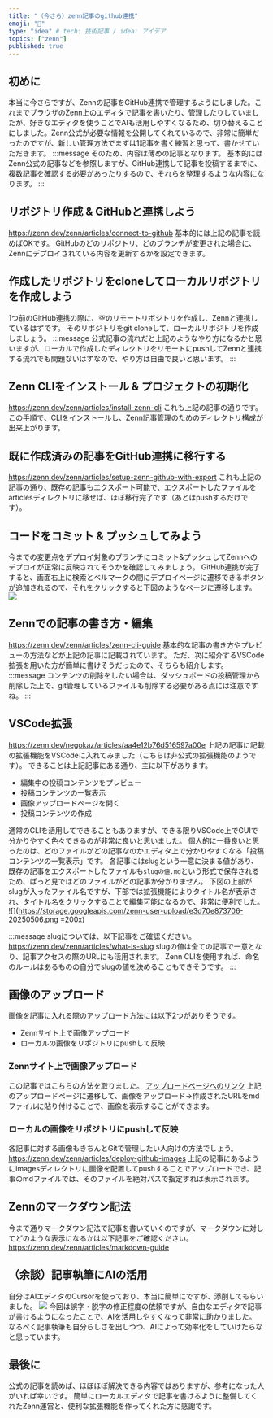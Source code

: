 ```yaml
---
title: "（今さら）zenn記事のgithub連携"
emoji: "📕"
type: "idea" # tech: 技術記事 / idea: アイデア
topics: ["zenn"]
published: true
---
```


## 初めに
本当に今さらですが、Zennの記事をGitHub連携で管理するようにしました。これまでブラウザのZenn上のエディタで記事を書いたり、管理したりしていましたが、好きなエディタを使うことでAIも活用しやすくなるため、切り替えることにしました。Zenn公式が必要な情報を公開してくれているので、非常に簡単だったのですが、新しい管理方法でまずは1記事を書く練習と思って、書かせていただきます。
:::message
そのため、内容は薄めの記事となります。
基本的にはZenn公式の記事などを参照しますが、GitHub連携して記事を投稿するまでに、複数記事を確認する必要があったりするので、それらを整理するような内容になります。
:::

## リポジトリ作成 & GitHubと連携しよう
https://zenn.dev/zenn/articles/connect-to-github
基本的には上記の記事を読めばOKです。
GitHubのどのリポジトリ、どのブランチが変更された場合に、Zennにデプロイされている内容を更新するかを設定できます。

## 作成したリポジトリをcloneしてローカルリポジトリを作成しよう
1つ前のGitHub連携の際に、空のリモートリポジトリを作成し、Zennと連携しているはずです。
そのリポジトリをgit cloneして、ローカルリポジトリを作成しましょう。
:::message
公式記事の流れだと上記のようなやり方になるかと思いますが、ローカルで作成したディレクトリをリモートにpushしてZennと連携する流れでも問題ないはずなので、やり方は自由で良いと思います。
:::

## Zenn CLIをインストール & プロジェクトの初期化
https://zenn.dev/zenn/articles/install-zenn-cli
これも上記の記事の通りです。
この手順で、CLIをインストールし、Zenn記事管理のためのディレクトリ構成が出来上がります。

## 既に作成済みの記事をGitHub連携に移行する
https://zenn.dev/zenn/articles/setup-zenn-github-with-export
これも上記の記事の通り、既存の記事もエクスポート可能で、エクスポートしたファイルをarticlesディレクトリに移せば、ほぼ移行完了です（あとはpushするだけです）。


## コードをコミット & プッシュしてみよう
今までの変更点をデプロイ対象のブランチにコミット&プッシュしてZennへのデプロイが正常に反映されてそうかを確認してみましょう。
GitHub連携が完了すると、画面右上に検索とベルマークの間にデプロイページに遷移できるボタンが追加されるので、それをクリックすると下図のようなページに遷移します。
![](https://storage.googleapis.com/zenn-user-upload/fb64e510f3dc-20250506.png)

## Zennでの記事の書き方・編集
https://zenn.dev/zenn/articles/zenn-cli-guide
基本的な記事の書き方やプレビューの方法などが上記の記事に記載されています。
ただ、次に紹介するVSCode拡張を用いた方が簡単に書けそうだったので、そちらも紹介します。
:::message
コンテンツの削除をしたい場合は、ダッシュボードの投稿管理から削除した上で、git管理しているファイルも削除する必要がある点には注意ですね。
:::

## VSCode拡張
https://zenn.dev/negokaz/articles/aa4e12b76d516597a00e
上記の記事に記載の拡張機能をVSCodeに入れてみました（こちらは非公式の拡張機能のようです）。
できることは上記記事にある通り、主に以下があります。
- 編集中の投稿コンテンツをプレビュー
- 投稿コンテンツの一覧表示
- 画像アップロードページを開く
- 投稿コンテンツの作成

通常のCLIを活用してできることもありますが、できる限りVSCode上でGUIで分かりやすく色々できるのが非常に良いと思いました。
個人的に一番良いと思ったのは、どのファイルがどの記事なのかエディタ上で分かりやすくなる「投稿コンテンツの一覧表示」です。
各記事にはslugという一意に決まる値があり、既存の記事をエクスポートしたファイルも`slugの値.md`という形式で保存されるため、ぱっと見ではどのファイルがどの記事か分かりません。
下図の上部がslugが入ったファイル名ですが、下部では拡張機能によりタイトル名が表示され、タイトル名をクリックすることで編集可能になるので、非常に便利でした。
![](https://storage.googleapis.com/zenn-user-upload/e3d70e873706-20250506.png =200x)

:::message
slugについては、以下記事をご確認ください。
https://zenn.dev/zenn/articles/what-is-slug
slugの値は全ての記事で一意となり、記事アクセスの際のURLにも活用されます。
Zenn CLIを使用すれば、命名のルールはあるものの自分でslugの値を決めることもできそうです。
:::

## 画像のアップロード
画像を記事に入れる際のアップロード方法には以下2つがありそうです。
- Zennサイト上で画像アップロード
- ローカルの画像をリポジトリにpushして反映
### Zennサイト上で画像アップロード
この記事ではこちらの方法を取りました。
[アップロードページへのリンク](https://zenn.dev/dashboard/uploader)
上記のアップロードページに遷移して、画像をアップロード→作成されたURLをmdファイルに貼り付けることで、画像を表示することができます。
### ローカルの画像をリポジトリにpushして反映
各記事に対する画像もきちんとGitで管理したい人向けの方法でしょう。
https://zenn.dev/zenn/articles/deploy-github-images
上記の記事にあるようにimagesディレクトリに画像を配置してpushすることでアップロードでき、記事のmdファイルでは、そのファイルを絶対パスで指定すれば表示されます。

## Zennのマークダウン記法
今まで通りマークダウン記法で記事を書いていくのですが、マークダウンに対してどのような表示になるかは以下記事をご確認ください。
https://zenn.dev/zenn/articles/markdown-guide


## （余談）記事執筆にAIの活用
自分はAIエディタのCursorを使っており、本当に簡単にですが、添削してもらいました。
![](https://storage.googleapis.com/zenn-user-upload/2ba9a95dc757-20250506.png)
今回は誤字・脱字の修正程度の依頼ですが、自由なエディタで記事が書けるようになったことで、AIを活用しやすくなって非常に助かりました。
なるべく記事執筆も自分らしさを出しつつ、AIによって効率化をしていけたらなと思っています。

## 最後に
公式の記事を読めば、ほぼほぼ解決できる内容ではありますが、参考になった人がいれば幸いです。
簡単にローカルエディタで記事を書けるように整備してくれたZenn運営と、便利な拡張機能を作ってくれた方に感謝です。
